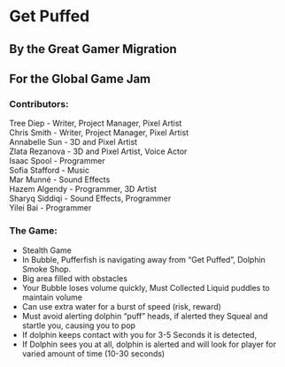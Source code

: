# Get Puffed
## By the Great Gamer Migration
## For the Global Game Jam

### Contributors:
Tree Diep - Writer, Project Manager, Pixel Artist  
Chris Smith - Writer, Project Manager, Pixel Artist  
Annabelle Sun - 3D and Pixel Artist  
Zlata Rezanova - 3D and Pixel Artist, Voice Actor  
Isaac Spool - Programmer  
Sofia Stafford - Music  
Mar Munné - Sound Effects  
Hazem Algendy - Programmer, 3D Artist  
Sharyq Siddiqi - Sound Effects, Programmer  
Yilei Bai - Programmer  

### The Game:  
- Stealth Game
- In Bubble, Pufferfish is navigating away from “Get Puffed”, Dolphin Smoke Shop.
 - Big area filled with obstacles
- Your Bubble loses volume quickly, Must Collected Liquid puddles to maintain volume
 - Can use extra water for a burst of speed (risk, reward)
- Must avoid alerting dolphin “puff” heads, if alerted they Squeal and startle you, causing you to pop
 - If dolphin keeps contact with you for 3-5 Seconds it is detected,
 - If Dolphin sees you at all, dolphin is alerted and will look for player for varied amount of time (10-30 seconds)
